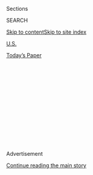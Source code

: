 <div id="app">

<div>

<div>

<div>

<div class="NYTAppHideMasthead css-1q2w90k e1suatyy0">

<div class="section css-ui9rw0 e1suatyy2">

<div class="css-eph4ug er09x8g0">

<div class="css-6n7j50">

</div>

<span class="css-1dv1kvn">Sections</span>

<div class="css-10488qs">

<span class="css-1dv1kvn">SEARCH</span>

</div>

[Skip to content](#site-content)[Skip to site index](#site-index)

</div>

<div id="masthead-section-label" class="css-1wr3we4 eaxe0e00">

[U.S.](https://www.nytimes.com/section/us)

</div>

<div class="css-10698na e1huz5gh0">

</div>

</div>

<div id="masthead-bar-one" class="section hasLinks css-15hmgas e1csuq9d3">

<div class="css-uqyvli e1csuq9d0">

</div>

<div class="css-1uqjmks e1csuq9d1">

</div>

<div class="css-9e9ivx">

[](https://myaccount.nytimes.com/auth/login?response_type=cookie&client_id=vi)

</div>

<div class="css-1bvtpon e1csuq9d2">

[Today’s Paper](https://www.nytimes.com/section/todayspaper)

</div>

</div>

</div>

</div>

<div data-aria-hidden="false">

<div id="site-content" role="main">

<div>

<div class="css-1aor85t" style="opacity:0.000000001;z-index:-1;visibility:hidden">

<div class="css-1hqnpie">

<div class="css-epjblv">

<span class="css-17xtcya">[U.S.](/section/us)</span><span class="css-x15j1o">|</span><span class="css-fwqvlz">Falwell
Taking Leave From Liberty University Amid Photo Uproar</span>

</div>

<div class="css-k008qs">

<div class="css-1iwv8en">

<span class="css-18z7m18"></span>

<div>

</div>

</div>

<span class="css-1n6z4y">https://nyti.ms/3gziLGC</span>

<div class="css-1705lsu">

<div class="css-4xjgmj">

<div class="css-4skfbu" role="toolbar" data-aria-label="Social Media Share buttons, Save button, and Comments Panel with current comment count" data-testid="share-tools">

  - 
  - 
  - 
  - 
    
    <div class="css-6n7j50">
    
    </div>

  - 

</div>

</div>

</div>

</div>

</div>

</div>

<div id="NYT_TOP_BANNER_REGION" class="css-13pd83m">

</div>

<div id="top-wrapper" class="css-1sy8kpn">

<div id="top-slug" class="css-l9onyx">

Advertisement

</div>

[Continue reading the main story](#after-top)

<div class="ad top-wrapper" style="text-align:center;height:100%;display:block;min-height:250px">

<div id="top" class="place-ad" data-position="top" data-size-key="top">

</div>

</div>

<div id="after-top">

</div>

</div>

<div>

<div id="sponsor-wrapper" class="css-1hyfx7x">

<div id="sponsor-slug" class="css-19vbshk">

Supported by

</div>

[Continue reading the main story](#after-sponsor)

<div id="sponsor" class="ad sponsor-wrapper" style="text-align:center;height:100%;display:block">

</div>

<div id="after-sponsor">

</div>

</div>

<div class="css-186x18t">

</div>

<div class="css-1vkm6nb ehdk2mb0">

# Falwell Taking Leave From Liberty University Amid Photo Uproar

</div>

Jerry Falwell Jr., the college’s president and a supporter of President
Trump, agreed to a request by the school’s board of trustees.

<div class="css-79elbk" data-testid="photoviewer-wrapper">

<div class="css-z3e15g" data-testid="photoviewer-wrapper-hidden">

</div>

<div class="css-1a48zt4 ehw59r15" data-testid="photoviewer-children">

![<span class="css-16f3y1r e13ogyst0" data-aria-hidden="true">Jerry
Falwell Jr., the president of Liberty University, apologized this week
for an Instagram photo that he posted and
deleted.</span><span class="css-cnj6d5 e1z0qqy90" itemprop="copyrightHolder"><span class="css-1ly73wi e1tej78p0">Credit...</span><span><span>Lathan
Goumas/News & Daily Advance, via Associated
Press</span></span></span>](https://static01.nyt.com/images/2020/08/07/us/07FALWELL/merlin_138408084_e14442df-3463-4fee-97d1-3b8713c33f4a-articleLarge.jpg?quality=75&auto=webp&disable=upscale)

</div>

</div>

<div class="css-18e8msd">

<div class="css-vp77d3 epjyd6m0">

<div class="css-hus3qt ey68jwv0" data-aria-hidden="true">

[![Elizabeth
Dias](https://static01.nyt.com/images/2018/11/06/multimedia/author-elizabeth-dias/author-elizabeth-dias-thumbLarge.png
"Elizabeth Dias")](https://www.nytimes.com/by/elizabeth-dias)

</div>

<div class="css-1baulvz">

By [<span class="css-1baulvz last-byline" itemprop="name">Elizabeth
Dias</span>](https://www.nytimes.com/by/elizabeth-dias)

</div>

</div>

  - 
    
    <div class="css-ld3wwf e16638kd2">
    
    Published Aug. 7, 2020Updated Aug. 8, 2020,
    <span class="css-epvm6">12:46 p.m. ET</span>
    
    </div>

  - 
    
    <div class="css-4xjgmj">
    
    <div class="css-pvvomx" role="toolbar" data-aria-label="Social Media Share buttons, Save button, and Comments Panel with current comment count" data-testid="share-tools">
    
      - 
      - 
      - 
      - 
        
        <div class="css-6n7j50">
        
        </div>
    
      - 
    
    </div>
    
    </div>

</div>

</div>

<div class="section meteredContent css-1r7ky0e" name="articleBody" itemprop="articleBody">

<div class="css-1fanzo5 StoryBodyCompanionColumn">

<div class="css-53u6y8">

Jerry Falwell Jr., one of President Trump’s most prominent and
controversial evangelical supporters, will take an indefinite leave of
absence from his role as president and chancellor of Liberty University,
[the board of trustees
announced](http://www.liberty.edu/news/index.cfm?PID=18495&MID=380385)
on Friday.

The news comes days after Mr. Falwell posted, and then deleted, a
photograph on Instagram of him posing alongside a woman with his pants
unzipped and his arm around her.

Mr. Falwell did not immediately respond to a request for comment.
Earlier in the week, he apologized for the photo.

Franklin Graham, who leads the Billy Graham Evangelistic Association,
defended Mr. Falwell in an interview on Friday evening.

</div>

</div>

<div class="css-1fanzo5 StoryBodyCompanionColumn">

<div class="css-53u6y8">

“He is a great leader and he has taken this school — it is one of the
largest universities in the United States. He’s done an incredible job,”
Mr. Graham said. “He is a great leader and I certainly support him.”

Mr. Graham said he had not spoken with Mr. Falwell about the photograph
or his leave.

About the photograph, Mr. Graham said: “All of us in life have done
things that we’ve regretted. I think he certainly has regretted that. It
was a foolish thing.”

Under the Falwell family’s leadership, Liberty has grown in five decades
from a modest Baptist college to an evangelical powerhouse with cash
investments and endowments of nearly $2 billion, nearly 46,000
undergraduates and a campus that sprawls across Lynchburg and
neighboring counties in Virginia.

The university was founded by Mr. Falwell’s father as a bastion of
social conservatism, one that was unabashedly assertive as it trained
what it called [“Champions for
Christ.”](https://www.liberty.edu/aboutliberty/index.cfm?PID=6925)

Jerry Prevo, the chairman of the board, [said in a
statement](http://www.liberty.edu/news/index.cfm?PID=18495&MID=380387)
that Liberty had experienced academic, financial and spiritual success
during Mr. Falwell’s tenure.

</div>

</div>

<div class="css-1fanzo5 StoryBodyCompanionColumn">

<div class="css-53u6y8">

“Unfortunately, with this success and the burdens of leading a large and
growing organization comes substantial pressure,” Mr. Prevo said. He
added that the decision for Mr. Falwell to take a leave of absence “was
not made lightly.”

The decision was made by the executive committee on behalf of the full
board, but not all members of the board were contacted in advance of the
decision, according to one board member who declined to speak publicly.

In the photograph, both Mr. Falwell and the woman have their pants
unzipped. His hand is close to her chest. “More vacation shots,” the
post said. “Lots of good friends visited us on the yacht. I promise
that’s just black water in my glass.”

Mr. Falwell responded to criticism of the photo earlier this week in an
interview with WLNI, a local Lynchburg radio station. “Yeah, it was
weird. She’s pregnant. She couldn’t get her pants zipped and I was like
trying to like … I had on a pair of jeans I haven’t worn in a long time
and couldn’t get zipped either. So, I just put my belly out like hers.
She’s my wife’s assistant, she’s a sweetheart. I should have never put
it up and embarrassed her. I’ve apologized to everybody. I promised my
kids I will try to be a good boy from here on out.”

A now-deleted video of a party on the yacht, titled “Trailer Park Boys,”
showed Falwell family members and friends in costumes in an apparent
reference to the Canadian mockumentary series.

Students from Liberty expressed outrage about the photo on social media.
Several pointed out that it was in direct violation of the school’s code
of conduct.

On Thursday, Representative Mark Walker, Republican of North Carolina
and a former instructor at Liberty, [wrote on
Twitter](https://twitter.com/RepMarkWalker/status/1291490728762368003)
that Mr. Falwell’s “ongoing behavior is appalling.”

</div>

</div>

<div class="css-1fanzo5 StoryBodyCompanionColumn">

<div class="css-53u6y8">

“I’m convinced Falwell should step down,” he wrote.

Several pastors also joined Mr. Walker’s public call. Colby Garman, a
Liberty alumnus who serves on the executive committee of the Virginia
Southern Baptist denomination, called for Mr. Falwell to step down.

“In order to preserve the many great advances that have been made at
@LibertyU and honor the ongoing work of the excellent faculty there he
should step down and make way for new leadership,” Mr. Garman [wrote on
Twitter](https://twitter.com/ColbyGarman/status/1291849732759998466?s=20).

Mr. Falwell is a member of the board’s executive committee. [Members of
the board](https://www.liberty.edu/trustees/) include his brother,
Jonathan Falwell, who leads Thomas Road Baptist Church in Lynchburg; and
Mr. Graham’s son William F. Graham IV.

Mr. Falwell has been involved in a number of controversies in recent
years.

In May he [tweeted Blackface and Ku Klux Klan
imagery](https://www.nytimes.com/2020/06/08/us/politics/jerry-falwell-blackface.html),
prompting demands for his firing and resignations of at least four Black
faculty and staff members.

In April a student filed a class-action lawsuit against Liberty over how
it has handled the coronavirus pandemic.

Last year the former editor of the Liberty student newspaper wrote an
[op-ed in The Washington
Post](https://www.washingtonpost.com/outlook/2019/07/24/inside-liberty-universitys-culture-fear-how-jerry-falwell-jr-silences-students-professors-who-reject-his-pro-trump-politics/?arc404=true&itid=lk_inline_manual_17)
calling Mr. Falwell out for silencing students and faculty who spoke out
against his support of Mr. Trump.

Calum Best, 22, who graduated from Liberty in May and who has spoken out
against Mr. Falwell’s political activity, called the move “a victory.”

</div>

</div>

<div class="css-1fanzo5 StoryBodyCompanionColumn">

<div class="css-53u6y8">

“It feels like they did it more because they were embarrassed, more than
because it was the correct thing to do,” he said. But, he said, “it’s
great that he is gone.”

“He is the one who holds up Liberty’s culture of focus on money,
material well-being, political nationalism,” he said. “Without Falwell
gone, we can’t really change any of that.”

Will Wright contributed reporting.

</div>

</div>

<div>

</div>

</div>

<div>

</div>

<div>

</div>

<div>

</div>

<div>

<div id="bottom-wrapper" class="css-1ede5it">

<div id="bottom-slug" class="css-l9onyx">

Advertisement

</div>

[Continue reading the main story](#after-bottom)

<div id="bottom" class="ad bottom-wrapper" style="text-align:center;height:100%;display:block;min-height:90px">

</div>

<div id="after-bottom">

</div>

</div>

</div>

</div>

</div>

## Site Index

<div>

</div>

## Site Information Navigation

  - [© <span>2020</span> <span>The New York Times
    Company</span>](https://help.nytimes.com/hc/en-us/articles/115014792127-Copyright-notice)

<!-- end list -->

  - [NYTCo](https://www.nytco.com/)
  - [Contact
    Us](https://help.nytimes.com/hc/en-us/articles/115015385887-Contact-Us)
  - [Work with us](https://www.nytco.com/careers/)
  - [Advertise](https://nytmediakit.com/)
  - [T Brand Studio](http://www.tbrandstudio.com/)
  - [Your Ad
    Choices](https://www.nytimes.com/privacy/cookie-policy#how-do-i-manage-trackers)
  - [Privacy](https://www.nytimes.com/privacy)
  - [Terms of
    Service](https://help.nytimes.com/hc/en-us/articles/115014893428-Terms-of-service)
  - [Terms of
    Sale](https://help.nytimes.com/hc/en-us/articles/115014893968-Terms-of-sale)
  - [Site Map](https://spiderbites.nytimes.com)
  - [Help](https://help.nytimes.com/hc/en-us)
  - [Subscriptions](https://www.nytimes.com/subscription?campaignId=37WXW)

</div>

</div>

</div>

</div>
